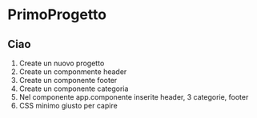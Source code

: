 # PrimoProgetto

## Ciao

1. Create un nuovo progetto
2. Create un componmente header
3. Create un componente footer
4. Create un componente categoria
5. Nel componente app.componente inserite header, 3 categorie, footer
6. CSS minimo giusto per capire
